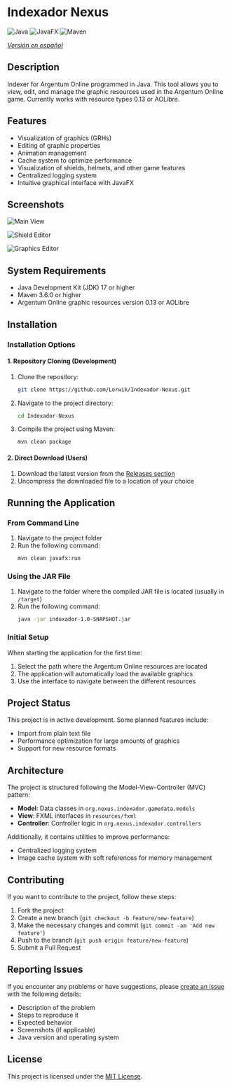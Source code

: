 # Indexador Nexus

![Java](https://img.shields.io/badge/Java-17-orange) ![JavaFX](https://img.shields.io/badge/JavaFX-17-blue) ![Maven](https://img.shields.io/badge/Maven-3.8.6-red)

*[Versión en español](README.md)*

## Description

Indexer for Argentum Online programmed in Java. This tool allows you to view, edit, and manage the graphic resources used in the Argentum Online game. Currently works with resource types 0.13 or AOLibre.

## Features

- Visualization of graphics (GRHs)
- Editing of graphic properties
- Animation management
- Cache system to optimize performance
- Visualization of shields, helmets, and other game features
- Centralized logging system
- Intuitive graphical interface with JavaFX

## Screenshots

![Main View](https://github.com/Lorwik/Indexador-Nexus/assets/1338437/ea753277-4461-4e4e-a67d-8397823a2500)

![Shield Editor](https://github.com/Lorwik/Indexador-Nexus/assets/1338437/05fb4355-b4eb-48fb-81a1-d97ddff02761)

![Graphics Editor](https://github.com/Lorwik/Indexador-Nexus/assets/1338437/bff3274b-6dec-459a-8141-245c3754563e)

## System Requirements

- Java Development Kit (JDK) 17 or higher
- Maven 3.6.0 or higher
- Argentum Online graphic resources version 0.13 or AOLibre

## Installation

### Installation Options

#### 1. Repository Cloning (Development)

1. Clone the repository:
   ```bash
   git clone https://github.com/Lorwik/Indexador-Nexus.git
   ```

2. Navigate to the project directory:
   ```bash
   cd Indexador-Nexus
   ```

3. Compile the project using Maven:
   ```bash
   mvn clean package
   ```

#### 2. Direct Download (Users)

1. Download the latest version from the [Releases section](https://github.com/Lorwik/Indexador-Nexus/releases)
2. Uncompress the downloaded file to a location of your choice

## Running the Application

### From Command Line

1. Navigate to the project folder
2. Run the following command:
   ```bash
   mvn clean javafx:run
   ```

### Using the JAR File

1. Navigate to the folder where the compiled JAR file is located (usually in `/target`)
2. Run the following command:
   ```bash
   java -jar indexador-1.0-SNAPSHOT.jar
   ```

### Initial Setup

When starting the application for the first time:

1. Select the path where the Argentum Online resources are located
2. The application will automatically load the available graphics
3. Use the interface to navigate between the different resources

## Project Status

This project is in active development. Some planned features include:

- Import from plain text file
- Performance optimization for large amounts of graphics
- Support for new resource formats

## Architecture

The project is structured following the Model-View-Controller (MVC) pattern:

- **Model**: Data classes in `org.nexus.indexador.gamedata.models`
- **View**: FXML interfaces in `resources/fxml`
- **Controller**: Controller logic in `org.nexus.indexador.controllers`

Additionally, it contains utilities to improve performance:
- Centralized logging system
- Image cache system with soft references for memory management

## Contributing

If you want to contribute to the project, follow these steps:

1. Fork the project
2. Create a new branch (`git checkout -b feature/new-feature`)
3. Make the necessary changes and commit (`git commit -am 'Add new feature'`)
4. Push to the branch (`git push origin feature/new-feature`)
5. Submit a Pull Request

## Reporting Issues

If you encounter any problems or have suggestions, please [create an issue](https://github.com/Lorwik/Indexador-Nexus/issues/new) with the following details:

- Description of the problem
- Steps to reproduce it
- Expected behavior
- Screenshots (if applicable)
- Java version and operating system

## License

This project is licensed under the [MIT License](LICENSE).
